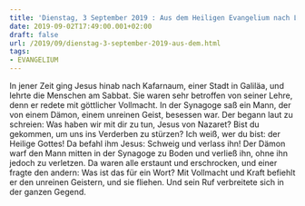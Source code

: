```yaml
---
title: 'Dienstag, 3 September 2019 : Aus dem Heiligen Evangelium nach Lukas - Lk 4,31-37.'
date: 2019-09-02T17:49:00.001+02:00
draft: false
url: /2019/09/dienstag-3-september-2019-aus-dem.html
tags: 
- EVANGELIUM
---
```


In jener Zeit ging Jesus hinab nach Kafarnaum, einer Stadt in Galiläa, und lehrte die Menschen am Sabbat. Sie waren sehr betroffen von seiner Lehre, denn er redete mit göttlicher Vollmacht. In der Synagoge saß ein Mann, der von einem Dämon, einem unreinen Geist, besessen war. Der begann laut zu schreien: Was haben wir mit dir zu tun, Jesus von Nazaret? Bist du gekommen, um uns ins Verderben zu stürzen? Ich weiß, wer du bist: der Heilige Gottes! Da befahl ihm Jesus: Schweig und verlass ihn! Der Dämon warf den Mann mitten in der Synagoge zu Boden und verließ ihn, ohne ihn jedoch zu verletzen. Da waren alle erstaunt und erschrocken, und einer fragte den andern: Was ist das für ein Wort? Mit Vollmacht und Kraft befiehlt er den unreinen Geistern, und sie fliehen. Und sein Ruf verbreitete sich in der ganzen Gegend.